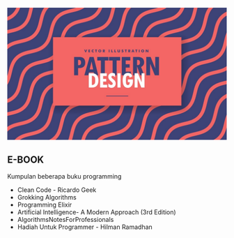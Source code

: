 <p align="center"><img src="head.jpg"></p>

## E-BOOK

Kumpulan beberapa buku programming

- Clean Code - Ricardo Geek
- Grokking Algorithms
- Programming Elixir
- Artificial Intelligence- A Modern Approach (3rd Edition)
- AlgorithmsNotesForProfessionals
- Hadiah Untuk Programmer - Hilman Ramadhan